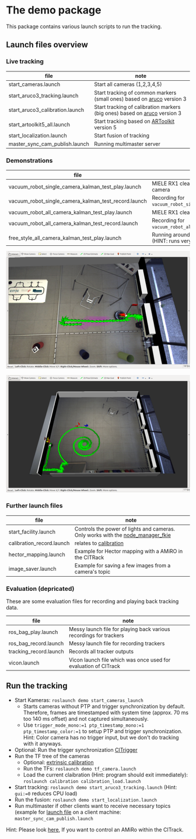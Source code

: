 # The demo package

This package contains various launch scripts to run the tracking.

## Launch files overview

### Live tracking

file | note 
--- | ---
start_cameras.launch | Start all cameras (1,2,3,4,5)
start_aruco3_tracking.launch | Start tracking of common markers (small ones) based on [aruco](https://docs.opencv.org/trunk/d5/dae/tutorial_aruco_detection.html) version 3
start_aruco3_calibration.launch | Start tracking of calibration markers (big ones) based on [aruco](https://docs.opencv.org/trunk/d5/dae/tutorial_aruco_detection.html) version 3
start_artoolkit5_all.launch | Start tracking based on [ARToolkit](https://github.com/artoolkit/ARToolKit5) version 5
start_localization.launch | Start fusion of tracking
master_sync_cam_publish.launch | Running multimaster server

### Demonstrations

file | note 
--- | --- 
vacuum_robot_single_camera_kalman_test_play.launch | MIELE RX1 cleaning an occluded area under one camera
vacuum_robot_single_camera_kalman_test_record.launch | Recording for `vacuum_robot_single_camera_kalman_test_play.launch`
vacuum_robot_all_camera_kalman_test_play.launch | MIELE RX1 cleaning a free area under all cameras
vacuum_robot_all_camera_kalman_test_record.launch | Recording for `vacuum_robot_all_camera_kalman_test_play.launch`
free_style_all_camera_kalman_test_play.launch | Running around with a marker under all cameras (HINT: runs very slow from HDD)

![vacuum_robot_single_camera_kalman_test_play](https://github.com/cognitiveinteractiontracking/demo/raw/master/images/vacuum_robot_single_camera_kalman_test_play.png "vacuum_robot_single_camera_kalman_test_play")

![vacuum_robot_all_camera_kalman_test_play](https://github.com/cognitiveinteractiontracking/demo/raw/master/images/vacuum_robot_all_camera_kalman_test_play.png "vacuum_robot_all_camera_kalman_test_play")

### Further launch files

file | note 
--- | --- 
start_facility.launch | Controls the power of lights and cameras. Only works with the [node_manager_fkie](http://wiki.ros.org/node_manager_fkie)
calibration_record.launch | relates to [calibration](https://github.com/cognitiveinteractiontracking/calibration#citrack-calibration)
hector_mapping.launch | Example for Hector mapping with a AMiRO in the CITRack
image_saver.launch | Example for saving a few images from a camera's topic

### Evaluation (depricated)

These are some evaluation files for recording and playing back tracking data.

file | note 
--- | --- 
ros_bag_play.launch | Messy launch file for playing back various recordings for trackers
ros_bag_record.launch | Messy launch file for recording trackers
tracking_record.launch | Records all tracker outputs
vicon.launch | Vicon launch file which was once used for evaluation of CITrack

## Run the tracking

- Start Kameras: `roslaunch demo start_cameras_launch`
  - Starts cameras without PTP and trigger synchronization by default. Therefore, frames are timestamped with system time (approx. 70 ms too 140 ms offset) and not captured simultaneously.
  - Use `trigger_mode_mono:=1 ptp_timestamp_mono:=1 ptp_timestamp_color:=1` to setup PTP and trigger synchronization. Hint: Color camera has no trigger input, but we don't do tracking with it anyways.
- Optional: Run the trigger synchronization [CITrigger](https://github.com/cognitiveinteractiontracking/citrigger)
- Run the TF tree of the cameras
  - Optional: [extrinsic calibration](https://github.com/cognitiveinteractiontracking/calibration#citrack-calibration)
  - Run the TFs: `roslaunch demo tf_camera.launch`
  - Load the current claibration (Hint: program should exit immediately): `roslaunch calibration calibration_load.launch`
- Start tracking: `roslaunch demo start_aruco3_tracking.launch` (Hint: `gui:=0` reduces CPU load)
- Run the fusion: `roslaunch demo start_localization.launch`
- Run multimaster if other clients want to receive necessary topics (example for [launch file](https://github.com/autonomoussystemsengineering/amiro_citrack/blob/master/amiro_in_the_loop/launch/master_sync.launch) on a client machine: `master_sync_cam_publish.launch`

Hint: Please look [here](https://github.com/autonomoussystemsengineering/amiro_citrack), If you want to control an AMiRo within the CITrack.
